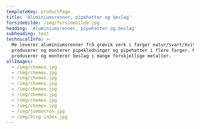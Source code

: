 ```yaml
---
templateKey: productPage
title: 'Aluminiumsrenner, pipehatter og beslag'
forsidebilde: /img/forsidebilde.jpg
heading: 'Aluminiumsrenner, pipehatter og beslag'
subheading: test
technicalInfo: >-
  Me leverer aluminiumsrenner frå grøvik verk i farger natur/svart/kvit. Me
  produserer og monterer pipekledninger og pipehatter i flere farger. Me
  produserer og monterer beslag i mange forskjellige metaller.
allImages:
  - /img/chemex.jpg
  - /img/chemex.jpg
  - /img/chemex.jpg
  - /img/chemex.jpg
  - /img/chemex.jpg
  - /img/chemex.jpg
  - /img/chemex.jpg
  - /img/chemex.jpg
  - /img/jumbotron.jpg
  - /img/blog-index.jpg
---
```


